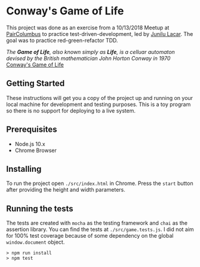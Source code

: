 # Conway's Game of Life

This project was done as an exercise from a 10/13/2018 Meetup at [PairColumbus](www.paircolumbus.org) to practice test-driven-development, led by [Junilu Lacar](https://github.com/jlacar). The goal was to practice red-green-refactor TDD.

*The **Game of Life**, also known simply as **Life**, is a celluar automaton devised by the British mathematician John Horton Conway in 1970*
[Conway's Game of Life](https://en.wikipedia.org/wiki/Conway%27s_Game_of_Life)

## Getting Started

These instructions will get you a copy of the project up and running on your local machine for development and testing purposes. This is a toy program so there is no support for deploying to a live system.

## Prerequisites

* Node.js 10.x
* Chrome Browser

## Installing

To run the project open `./src/index.html` in Chrome. Press the `start` button after providing the height and width parameters.

## Running the tests

The tests are created with `mocha` as the testing framework and `chai` as the assertion library. You can find the tests at `./src/game.tests.js`. I did not aim for 100% test coverage because of some dependency on the global `window.document` object.

```
> npm run install
> npm test
```
